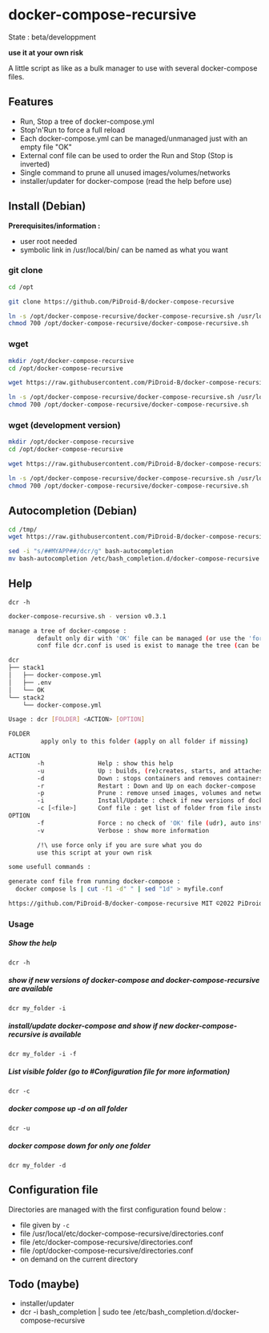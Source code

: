 # docker-compose-recursive

State : beta/developpment

**use it at your own risk**

A little script as like as a bulk manager to use with several docker-compose files.

## Features

- Run, Stop a tree of docker-compose.yml
- Stop'n'Run to force a full reload
- Each docker-compose.yml can be managed/unmanaged just with an empty file "OK"
- External conf file can be used to order the Run and Stop (Stop is inverted)
- Single command to prune all unused images/volumes/networks
- installer/updater for docker-compose (read the help before use)


## Install (Debian)

**Prerequisites/information :**
- user root needed
- symbolic link in /usr/local/bin/ can be named as what you want

### git clone
```bash
cd /opt

git clone https://github.com/PiDroid-B/docker-compose-recursive

ln -s /opt/docker-compose-recursive/docker-compose-recursive.sh /usr/local/bin/dcr
chmod 700 /opt/docker-compose-recursive/docker-compose-recursive.sh
```

### wget
```bash
mkdir /opt/docker-compose-recursive
cd /opt/docker-compose-recursive

wget https://raw.githubusercontent.com/PiDroid-B/docker-compose-recursive/main/docker-compose-recursive.sh

ln -s /opt/docker-compose-recursive/docker-compose-recursive.sh /usr/local/bin/dcr
chmod 700 /opt/docker-compose-recursive/docker-compose-recursive.sh
```

### wget (development version)
```bash
mkdir /opt/docker-compose-recursive
cd /opt/docker-compose-recursive

wget https://raw.githubusercontent.com/PiDroid-B/docker-compose-recursive/dev/docker-compose-recursive.sh

ln -s /opt/docker-compose-recursive/docker-compose-recursive.sh /usr/local/bin/dcr
chmod 700 /opt/docker-compose-recursive/docker-compose-recursive.sh
```

## Autocompletion (Debian)
```bash
cd /tmp/
wget https://raw.githubusercontent.com/PiDroid-B/docker-compose-recursive/main/bash-autocompletion

sed -i "s/##MYAPP##/dcr/g" bash-autocompletion
mv bash-autocompletion /etc/bash_completion.d/docker-compose-recursive
```

## Help

`dcr -h`
```bash
docker-compose-recursive.sh - version v0.3.1

manage a tree of docker-compose :
        default only dir with 'OK' file can be managed (or use the 'force' option)
        conf file dcr.conf is used is exist to manage the tree (can be define too by -c)

dcr
├── stack1
│   ├── docker-compose.yml
│   ├── .env
│   └── OK
└── stack2
    └── docker-compose.yml

Usage : dcr [FOLDER] <ACTION> [OPTION]

FOLDER
         apply only to this folder (apply on all folder if missing)

ACTION
        -h               Help : show this help
        -u               Up : builds, (re)creates, starts, and attaches to containers for each docker-compose
        -d               Down : stops containers and removes containers, networks, volumes, and images created by up
        -r               Restart : Down and Up on each docker-compose
        -p               Prune : remove unsed images, volumes and networks
        -i               Install/Update : check if new versions of docker-compose and dcr exist (autoupdate for docker-compose if force)
        -c [<file>]      Conf file : get list of folder from file instead of generate it, return list when file is missing
OPTION
        -f               Force : no check of 'OK' file (udr), auto install/upgrade (i)
        -v               Verbose : show more information

        /!\ use force only if you are sure what you do
        use this script at your own risk

some usefull commands :

generate conf file from running docker-compose :
  docker compose ls | cut -f1 -d" " | sed "1d" > myfile.conf

https://github.com/PiDroid-B/docker-compose-recursive MIT ©2022 PiDroid-B 
```
### Usage

##### Show the help
`dcr -h`

##### show if new versions of docker-compose and docker-compose-recursive are available
`dcr my_folder -i`

##### install/update docker-compose and show if new docker-compose-recursive is available
`dcr my_folder -i -f`

##### List visible folder (go to #Configuration file for more information)
`dcr -c`

##### docker compose up -d on all folder
`dcr -u`

##### docker compose down for only one folder
`dcr my_folder -d`




## Configuration file

Directories are managed with the first configuration found below :
- file given by `-c`
- file /usr/local/etc/docker-compose-recursive/directories.conf
- file /etc/docker-compose-recursive/directories.conf
- file /opt/docker-compose-recursive/directories.conf
- on demand on the current directory



## Todo (maybe)

- installer/updater
- dcr -i bash_completion | sudo tee /etc/bash_completion.d/docker-compose-recursive